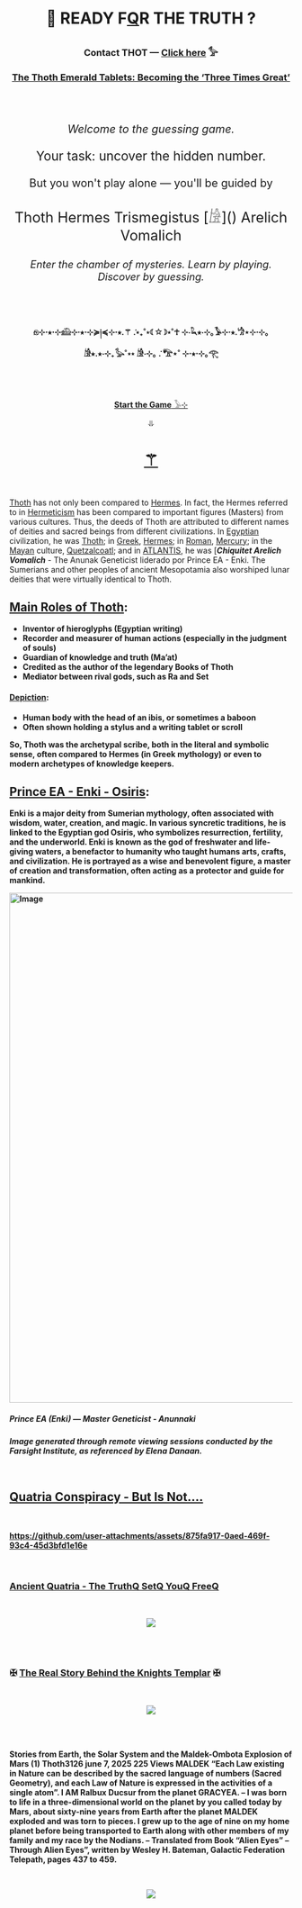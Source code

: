 
<br><br>


# <p align="center">    🧬 READY F[Q]((https://github.com/user-attachments/assets/5d2b99f7-6360-46cd-9e98-5effeb1b37cc)  )R  THE  TRUTH ?  
### <p align="center">   Contact THOT — [Click here](https://thoth3126.com.br/sobre-o-autor/) 𓅞

### <p align="center">  [The Thoth Emerald Tablets: Becoming the ‘Three Times Great’](https://thoth3126.com.br/as-tabuas-de-esmeralda-de-thoth-14-tornando-me-o-tres-vezes-grande/)




<br><br>


<p align="center" style="font-size: 1.4em;"><em>Welcome to the guessing game.</em></p>  
<p align="center" style="font-size: 1.6em;">Your task: uncover the hidden number.</p>  
<p align="center" style="font-size: 1.4em;">But you won't play alone — you'll be guided by</p>  
<p align="center" style="font-size: 1.8em;"> Thoth Hermes Trismegistus [𓀚]() Arelich Vomalich </p>  
<p align="center" style="font-size: 1.3em;"><em>Enter the chamber of mysteries. Learn by playing. Discover by guessing.</em></p>

<br><br>


#### <p align="center"> 𓁶⊹⋅⭒⋅⊹𓊝⊹⋅⭒⋅⊹≽༏≼⊹⋅⭒.⚚ ݁.⋆₊˚⋆☾✩☽⋆˚☥ ⊹⋅𓆗⭒⋅⊹｡𓅥⊹⋅⭒.𓀝⋆⊹⋅⊹｡𓀚⭒.⭒⋅⊹₊𓅭˚⋆⋆ 𓀚⋅⊹｡ ݁. 𓅟⋆˚ ⊹⋅⭒⋅⊹｡𓂀


<br><br>


<p align="center">
  <a href="https://fabianacampanari.github.io/Thot-MentalistQ-GameQ/" target="_blank">
     <strong>Start the Game</strong>  𓅥⊹

  </a>
</p>


<p align="center"> ⥥


<h1 align="center"> 
  <a href="https://fabianacampanari.github.io/Thot-MentalistQ-GameQ/" title="- The Mentalist Guesing Game ✠ Ancient Quatria">⚚</a>
</h1>



<br>


[Thoth]() has not only been compared to [Hermes](). In fact, the Hermes referred to in [Hermeticism]() has been compared to important figures (Masters) from various cultures. Thus, the deeds of Thoth are attributed to different names of deities and sacred beings from different civilizations. In [Egyptian]() civilization, he was [Thoth](); in [Greek](), [Hermes](); in [Roman](), [Mercury](); in the [Mayan]() culture, [Quetzalcoatl](); and in [ATLANTIS](), he was [***Chiquitet Arelich Vomalich*** - The Anunak Geneticist liderado por Prince EA - Enki. The Sumerians and other peoples of ancient Mesopotamia also worshiped lunar deities that were virtually identical to Thoth.

<b> 



## [Main Roles of Thoth]():

- Inventor of hieroglyphs (Egyptian writing)
- Recorder and measurer of human actions (especially in the judgment of souls)
- Guardian of knowledge and truth (Ma’at)
- Credited as the author of the legendary Books of Thoth
- Mediator between rival gods, such as Ra and Set

<b>


#### [Depiction]():

- Human body with the head of an ibis, or sometimes a baboon
- Often shown holding a stylus and a writing tablet or scroll

So, Thoth was the archetypal scribe, both in the literal and symbolic sense, often compared to Hermes (in Greek mythology) or even to modern archetypes of knowledge keepers.


<b><b>

## [Prince EA - Enki - Osiris]():

<b><b>


Enki is a major deity from Sumerian mythology, often associated with wisdom, water, creation, and magic. In various syncretic traditions, he is linked to the Egyptian god Osiris, who symbolizes resurrection, fertility, and the underworld. Enki is known as the god of freshwater and life-giving waters, a benefactor to humanity who taught humans arts, crafts, and civilization. He is portrayed as a wise and benevolent figure, a master of creation and transformation, often acting as a protector and guide for mankind.


<b><b>

<img width="906" alt="Image" src="https://github.com/user-attachments/assets/572e8b9c-29d6-4854-94d2-fbd24b3fd5e9" />

##### Prince EA (Enki) — Master Geneticist - Anunnaki
*Image generated through remote viewing sessions conducted by the Farsight Institute, as referenced by Elena Danaan.*

<b><b>

 
<!--
Enlil (Set):
Enlil is another key figure in Sumerian myth, representing authority, the wind, and storms. He is often equated with the Egyptian god Set, a complex deity associated with chaos, desert storms, and conflict. Enlil embodies power, command, and sometimes destruction, acting as the god who enforces divine order but can also be a force of disruption. His role often contrasts with that of Enki, highlighting the balance between order and chaos, creation and destruction in mythology.
-->




<br>

## [Quatria Conspiracy - But Is Not....](https://www.timboucher.ca/?s=quatria)


<br>

https://github.com/user-attachments/assets/875fa917-0aed-469f-93c4-45d3bfd1e16e


<br>


### [Ancient Quatria - The TruthQ SetQ YouQ FreeQ ](https://lostbooks.gumroad.com/l/quatria-conspiracy)

<br>

<p align="center"> 
  <img src="https://github.com/user-attachments/assets/e2e15e61-e380-4414-beba-713c161c882d" />


<br><br>


### ✠ [The Real Story Behind the Knights Templar](https://thoth3126.com.br/a-real-historia-por-tras-dos-cavaleiros-templarios-xi/)  ✠


<br>

<p align="center"> 
  <img src="https://github.com/user-attachments/assets/0b375ebd-e872-4009-8da1-7e46af75aa91" />


<br><br>

Stories from Earth, the Solar System and the Maldek-Ombota Explosion of Mars (1) Thoth3126 june 7, 2025 225 Views MALDEK “Each Law existing in Nature can be described by the sacred language of numbers (Sacred Geometry), and each Law of Nature is expressed in the activities of a single atom”.  I AM Ralbux Ducsur from the planet GRACYEA. – I was born to life in a three-dimensional world on the planet by you called today by Mars, about sixty-nine years from Earth after the planet MALDEK exploded and was torn to pieces. I grew up to the age of nine on my home planet before being transported to Earth along with other members of my family and my race by the Nodians. –  Translated from Book “Alien Eyes” – Through Alien Eyes”, written by Wesley H. Bateman, Galactic Federation Telepath, pages 437 to 459.

<br>

<p align="center"> 
  <img src="https://github.com/user-attachments/assets/e821c201-6efb-47a7-8bcf-9b1dc1df83f2" />
  
